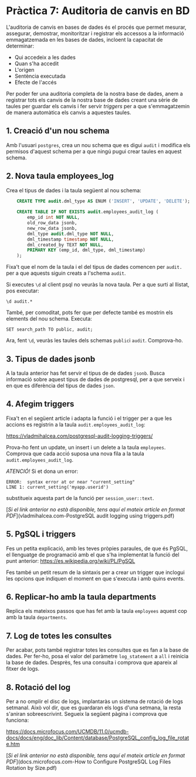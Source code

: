 # Pràctica 7: Auditoria de canvis en BD

L'auditoria de canvis en bases de dades és el procés que permet mesurar, assegurar, demostrar, monitoritzar i registrar els accessos a la informació emmagatzemada en les bases de dades, incloent la capacitat de determinar:

* Qui accedeix a les dades
* Quan s'ha accedit
* L'origen
* Sentència executada
* Efecte de l'accés

Per poder fer una auditoria completa de la nostra base de dades, anem a registrar tots els canvis de la nostra base de dades creant una sèrie de taules per guardar els canvis i fer servir *triggers* per a que s'emmagatzemin de manera automàtica els canvis a aquestes taules.

## 1. Creació d'un nou schema

Amb l'usuari `postgres`, crea un nou schema que es digui `audit` i modifica els permisos d'aquest schema per a que ningú pugui crear taules en aquest schema.

## 2. Nova taula employees_log

Crea el tipus de dades i la taula següent al nou schema:

```sql
	CREATE TYPE audit.dml_type AS ENUM ('INSERT', 'UPDATE', 'DELETE');
	
    CREATE TABLE IF NOT EXISTS audit.employees_audit_log (
        emp_id int NOT NULL,
        old_row_data jsonb,
        new_row_data jsonb,
        dml_type audit.dml_type NOT NULL,
        dml_timestamp timestamp NOT NULL,
        dml_created_by TEXT NOT NULL,
        PRIMARY KEY (emp_id, dml_type, dml_timestamp)
    );
```
Fixa't que el nom de la taula i el del tipus de dades comencen per `audit.` per a que aquests siguin creats a l'schema `audit`.

Si executes `\d` al client psql no veuràs la nova taula. Per a que surti al llistat, pos executar:

	\d audit.*

També, per comoditat, pots fer que per defecte també es mostrin els elements del nou schema. Executa:

	SET search_path TO public, audit; 

Ara, fent `\d`, veuràs les taules dels schemas `public`i `audit`. Comprova-ho.

## 3. Tipus de dades jsonb

A la taula anterior has fet servir el tipus de de dades `jsonb`. Busca informació sobre aquest tipus de dades de postgresql, per a que serveix i en que es diferència del tipus de dades `json`.

## 4. Afegim triggers

Fixa't en el següent article i adapta la funció i el trigger per a que les accions es registrin a la taula `audit.employees_audit_log`:

https://vladmihalcea.com/postgresql-audit-logging-triggers/

Prova-ho fent un update, un insert i un delete a la taula `employees`. Comprova que cada acció suposa una nova fila a la taula `audit.employees_audit_log`. 

*ATENCIÓ!* Si et dona un error:

	ERROR:  syntax error at or near "current_setting"
	LINE 1: current_setting('myapp.userid')

substitueix aquesta part de la funció per `session_user::text`.

[*Si el link anterior no està disponible, tens aquí el mateix article en format PDF*](vladmihalcea.com-PostgreSQL audit logging using triggers.pdf)

## 5. PgSQL i triggers

Fes un petita explicació, amb les teves pròpies paraules, de que és PgSQL, el llenguatge de programació amb el que s'ha implementat la funció del punt anterior: https://es.wikipedia.org/wiki/PL/PgSQL

Fes també un petit resum de la sintaxis per a crear un trigger que inclogui les opcions que indiquen el moment en que s'executa i amb quins events.

## 6. Replicar-ho amb la taula departments

Replica els mateixos passos que has fet amb la taula `employees` aquest cop amb la taula `departments`. 

## 7. Log de totes les consultes

Per acabar, pots també registrar totes les consultes que es fan a la base de dades. Per fer-ho, posa el valor del paràmetre `log_statement`  a `all` i reinicia la base de dades. Desprès, fes una consulta i comprova que apareix al fitxer de logs. 

## 8. Rotació del log

Per a no omplir el disc de logs, implantaràs un sistema de rotació de logs setmanal. Això vol dir, que es guardaran els logs d'una setmana, la resta s'aniran sobreescrivint. Segueix la següent pàgina i comprova que funciona: 

https://docs.microfocus.com/UCMDB/11.0/ucmdb-docs/docs/eng/doc_lib/Content/database/PostgreSQL_config_log_file_rotate.htm

[*Si el link anterior no està disponible, tens aquí el mateix article en format PDF*](docs.microfocus.com-How to Configure PostgreSQL Log Files Rotation by Size.pdf)

